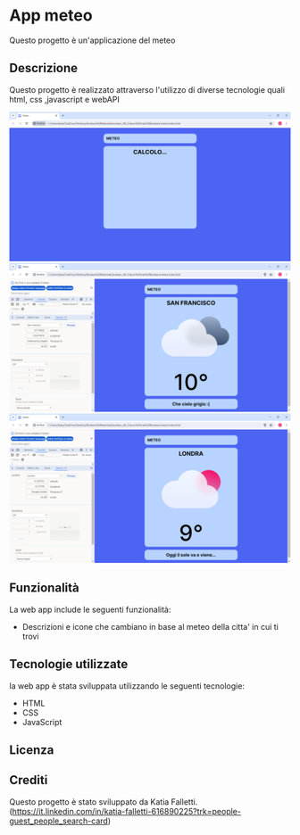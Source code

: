 # App meteo

Questo progetto è un'applicazione del meteo

## Descrizione

Questo progetto è realizzato attraverso l'utilizzo di diverse tecnologie quali html, css ,javascript e webAPI


![Pagina calcolo](images/preview/calcolo.png)
![Pagina citta uno](images/preview/foto1.png)
![Pagina citta due](images/preview/foto2.png)


## Funzionalità

La web app include le seguenti funzionalità:

- Descrizioni e icone che cambiano in base al meteo della citta' in cui ti trovi


## Tecnologie utilizzate

la web app è stata sviluppata utilizzando le seguenti tecnologie:

- HTML
- CSS
- JavaScript



## Licenza

<!-- Questo progetto è stato rilasciato sotto la licenza MIT. Per ulteriori informazioni, leggere il file `LICENSE.md`. -->

## Crediti

Questo progetto è stato sviluppato da Katia Falletti.(https://it.linkedin.com/in/katia-falletti-616890225?trk=people-guest_people_search-card)
